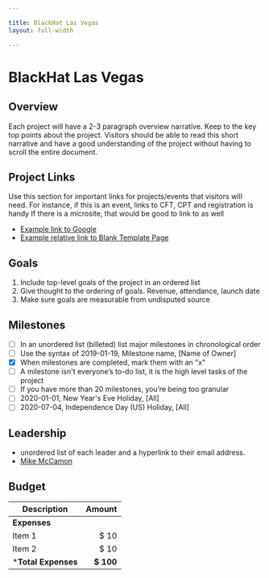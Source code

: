 ```yaml
---

title: BlackHat Las Vegas
layout: full-width

---
```


# BlackHat Las Vegas

## Overview

Each project will have a 2-3 paragraph overview narrative. Keep to the key top points about the project. Visitors should be able to read this short narrative and have a good understanding of the project without having to scroll the entire document.

## Project Links

Use this section for important links for projects/events that visitors will need. For instance, if this is an event, links to CFT, CPT and registration is handy If there is a microsite, that would be good to link to as well 
* [Example link to Google](https://google.com)
* [Example relative link to Blank Template Page](/www--staff/Projects/202001-template)

## Goals

1. Include top-level goals of the project in an ordered list
2. Give thought to the ordering of goals. Revenue, attendance, launch date
3. Make sure goals are measurable from undisputed source

## Milestones

* [ ] In an unordered list (billeted) list major milestones in chronological order
* [ ] Use the syntax of 2019-01-19, Milestone name, [Name of Owner]
* [x] When milestones are completed, mark them with an "x"
* [ ] A milestone isn't everyone’s to-do list, it is the high level tasks of the project
* [ ] If you have more than 20 milestones, you’re being too granular
* [ ] 2020-01-01, New Year's Eve Holiday, [All]
* [ ] 2020-07-04, Independence Day (US) Holiday, [All]

## Leadership

* unordered list of each leader and a hyperlink to their email address.
* [Mike McCamon](mailto:mike.mccamon@owasp.com?subject=An%20Interesting%20Email)

## Budget

Description            | Amount
--------------         | ----:
**Expenses**           | 
Item 1                 | $ 10
Item 2                 | $ 10 
***Total Expenses**    | **$ 100**
